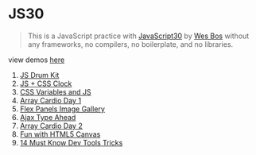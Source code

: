 # JS30

> This is a JavaScript practice with [JavaScript30](https://javascript30.com/) by [Wes Bos](https://github.com/wesbos) without any frameworks, no compilers, no boilerplate, and no libraries.

view demos [here](https://sujon-ahmed.github.io/JS30/)

1. [JS Drum Kit](https://github.com/Sujon-Ahmed/JS30/blob/main/01-JSDrumKit/README.md)
2. [JS + CSS Clock](https://github.com/Sujon-Ahmed/JS30/blob/main/02-JS+CSSClock/README.md)
3. [CSS Variables and JS](https://github.com/Sujon-Ahmed/JS30/blob/main/03-CSS%20Variables%20and%20JS/README.md)
4. [Array Cardio Day 1](https://github.com/sujon-ahmed/JS30/blob/main/04-Array%20cardio%20day%201/README.md)
5. [Flex Panels Image Gallery](https://github.com/sujon-ahmed/JS30/blob/main/05-flex%20panels%20image%20gallery/README.md)
6. [Ajax Type Ahead](https://github.com/sujon-ahmed/JS30/blob/main/06-Ajax%20Type%20Ahead/README.md)
7. [Array Cardio Day 2](https://github.com/sujon-ahmed/JS30/blob/main/07-Array%20cardio%20day%202/README.md)
8. [Fun with HTML5 Canvas](https://github.com/sujon-ahmed/JS30/blob/main/08-Fun%20with%20HTML5%20Canvas/README.md)
9. [14 Must Know Dev Tools Tricks](https://github.com/sujon-ahmed/JS30/blob/main/09-Dev%20Tools%20Domination/README.md)
